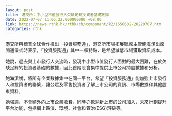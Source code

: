 ```yaml
---
layout: post
title: 港交所：中小型市值發行人欠缺足夠投資者基礎數據
date: 2022-07-07 11:06:22.000000000 +08:00
link: https://news.rthk.hk/rthk/ch/component/k2/1656602-20220707.htm
categories: rthk
---
```


港交所與標普全球合作推出「投資服務通」，港交所市場拓展聯席主管鮑海潔出席開通儀式時表示，「投資服務通」其中一項特點，是希望減低市場獲取資訊成本。

她說，過去與上市發行人交流時，發現中小型市值發行人面對的最大困難，在於欠缺足夠的投資者基礎的數據，因此首階段會集中提供上市公司持股數據和分析。

鮑海潔說，將所有企業數據集中在同一平台，希望「投資服務通」能加強上市發行人和投資者的聯繫，讓公眾及零售投資者了解上市公司的資訊、市場數據和其他股東資料。

她強調，不會額外向上市企業收費，同時亦歡迎新上市的公司加入，未來計劃提升平台功能，包括網上路演、環境、社會和管治(ESG)評級等。
